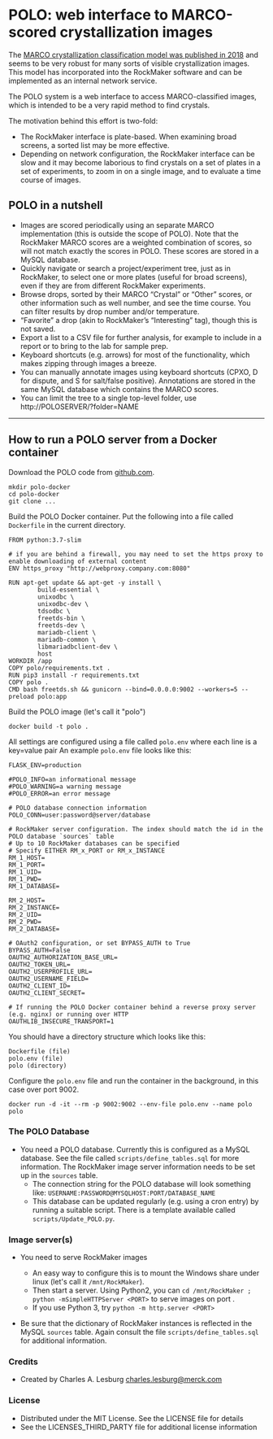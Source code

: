 # POLO: web interface to MARCO-scored crystallization images

The [MARCO crystallization classification model was published in 2018](https://doi.org/10.1371/journal.pone.0198883)
and seems to be very robust for many sorts of visible crystallization images.
This model has incorporated into the RockMaker software and can be implemented
as an internal network service.

The POLO system is a web interface to access MARCO-classified images, which is intended to
be a very rapid method to find crystals.

The motivation behind this effort is two-fold:	
- The RockMaker interface is plate-based. When examining broad screens, a sorted
  list may be more effective.
- Depending on network configuration, the RockMaker interface can be slow and it may become
  laborious to find crystals on a set of plates in a set of experiments, to zoom in on a
  single image, and to evaluate a time course of images.

## POLO in a nutshell
- Images are scored periodically using an separate MARCO implementation (this is outside the
  scope of POLO). Note that the RockMaker MARCO scores are a weighted combination of scores,
  so will not match exactly the scores in POLO. These scores are stored in a MySQL database.
- Quickly navigate or search a project/experiment tree, just as in RockMaker, to select one or more
  plates (useful for broad screens), even if they are from different RockMaker experiments.
- Browse drops, sorted by their MARCO “Crystal” or “Other” scores, or other information such
  as well number, and see the time course. You can filter results by drop number and/or temperature.
- “Favorite” a drop (akin to RockMaker’s “Interesting” tag), though this is not saved.
- Export a list to a CSV file for further analysis, for example to include in a report or to bring
  to the lab for sample prep.
- Keyboard shortcuts (e.g. arrows) for most of the functionality, which makes zipping through
  images a breeze.
- You can manually annotate images using keyboard shortcuts
  (CPXO, D for dispute, and S for salt/false positive). Annotations
  are stored in the same MySQL database which contains the MARCO scores.
- You can limit the tree to a single top-level folder, use http://POLOSERVER/?folder=NAME

________________________________________________________________________________

## How to run a POLO server from a Docker container

Download the POLO code from [github.com](https://github.com/merck/polo).

    mkdir polo-docker
    cd polo-docker
    git clone ...


Build the POLO Docker container. Put the following into a file called `Dockerfile` in the current directory.

    FROM python:3.7-slim

    # if you are behind a firewall, you may need to set the https proxy to enable downloading of external content
    ENV https_proxy "http://webproxy.company.com:8080"

    RUN apt-get update && apt-get -y install \
            build-essential \
            unixodbc \
            unixodbc-dev \
            tdsodbc \
            freetds-bin \
            freetds-dev \
            mariadb-client \
            mariadb-common \
            libmariadbclient-dev \
            host
    WORKDIR /app
    COPY polo/requirements.txt .
    RUN pip3 install -r requirements.txt
    COPY polo .
    CMD bash freetds.sh && gunicorn --bind=0.0.0.0:9002 --workers=5 --preload polo:app


Build the POLO image (let's call it "polo")

    docker build -t polo .


All settings are configured using a file called `polo.env` where each line is a key=value pair
An example `polo.env` file looks like this:

    FLASK_ENV=production

    #POLO_INFO=an informational message
    #POLO_WARNING=a warning message
    #POLO_ERROR=an error message

    # POLO database connection information
    POLO_CONN=user:password@server/database

    # RockMaker server configuration. The index should match the id in the POLO database `sources` table
    # Up to 10 RockMaker databases can be specified
    # Specify EITHER RM_x_PORT or RM_x_INSTANCE
    RM_1_HOST=
    RM_1_PORT=
    RM_1_UID=
    RM_1_PWD=
    RM_1_DATABASE=

    RM_2_HOST=
    RM_2_INSTANCE=
    RM_2_UID=
    RM_2_PWD=
    RM_2_DATABASE=

    # OAuth2 configuration, or set BYPASS_AUTH to True
    BYPASS_AUTH=False
    OAUTH2_AUTHORIZATION_BASE_URL=
    OAUTH2_TOKEN_URL=
    OAUTH2_USERPROFILE_URL=
    OAUTH2_USERNAME_FIELD=
    OAUTH2_CLIENT_ID=
    OAUTH2_CLIENT_SECRET=

    # If running the POLO Docker container behind a reverse proxy server (e.g. nginx) or running over HTTP
    OAUTHLIB_INSECURE_TRANSPORT=1


You should have a directory structure which looks like this:

    Dockerfile (file)
    polo.env (file)
    polo (directory)

Configure the `polo.env` file and run the container in the background, in this case over port 9002.

    docker run -d -it --rm -p 9002:9002 --env-file polo.env --name polo polo


### The POLO Database

- You need a POLO database. Currently this is configured as a MySQL database. See the file called
  `scripts/define_tables.sql` for more information. The RockMaker image server information
  needs to be set up in the `sources` table.
    - The connection string for the POLO database will look something like:
      `USERNAME:PASSWORD@MYSQLHOST:PORT/DATABASE_NAME`
    - This database can be updated regularly (e.g. using a cron entry) by running a suitable script.
      There is a template available called `scripts/Update_POLO.py`.


### Image server(s)

- You need to serve RockMaker images
    - An easy way to configure this is to mount the Windows share under linux (let's call it `/mnt/RockMaker`).
    - Then start a server. Using Python2, you can `cd /mnt/RockMaker ; python -mSimpleHTTPServer <PORT>` to
      serve images on port <PORT>.
    - If you use Python 3, try `python -m http.server <PORT>`

- Be sure that the dictionary of RockMaker instances is reflected in the MySQL `sources` table.
  Again consult the file `scripts/define_tables.sql` for additional information.

    
### Credits

- Created by Charles A. Lesburg <charles.lesburg@merck.com>


### License

- Distributed under the MIT License. See the LICENSE file for details
- See the LICENSES_THIRD_PARTY file for additional license information
